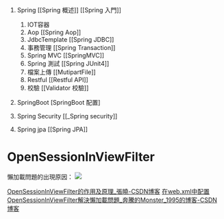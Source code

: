 1. Spring 
	[[Spring 概述]]
	[[Spring 入門]]
	1. IOT容器
	1. Aop
		[[Spring Aop]]	
	1. JdbcTemplate
		[[Spring JDBC]]	
	1. 事務管理
		[[Spring Transaction]] 	
	1. Spring MVC
		[[SpringMVC]]	
	1. Spring 測試
		[[Spring JUnit4]]	
	1. 檔案上傳
		[[MutipartFile]]
	1. Restful
		[[Restful API]]
	1. 校驗
		[[Validator 校驗]]
1. SpringBoot
	[SpringBoot 配置]

1. Spring Security
	[[_Spring security]]
2. Spring jpa
	[[Spring JPA]]



# OpenSessionInViewFilter
懶加載問題的出現原因：
![](https://i.imgur.com/xSeWMNa.png)

[OpenSessionInViewFilter的作用及原理_張曉-CSDN博客](https://blog.csdn.net/ggibenben1314/article/details/46289411)
[在web.xml中配置OpenSessionInViewFilter解決懶加載問題_奔騰的Monster_1995的博客-CSDN博客](https://blog.csdn.net/weixin_41450959/article/details/80698097?utm_medium=distribute.pc_relevant.none-task-blog-2%7Edefault%7EBlogCommendFromMachineLearnPai2%7Edefault-1.control&depth_1-utm_source=distribute.pc_relevant.none-task-blog-2%7Edefault%7EBlogCommendFromMachineLearnPai2%7Edefault-1.control)

